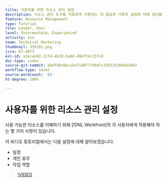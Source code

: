 ```yaml
---
title: 사용자를 위한 리소스 관리 설정
description: 리소스 관리 도구를 적절하게 사용하는 데 필요한 사용자 설정에 대해 알아봅니다.
feature: Resource Management
type: Tutorial
role: Leader, User
level: Intermediate, Experienced
activity: use
team: Technical Marketing
thumbnail: 335161.png
jira: KT-8873
exl-id: a1ecee82-11f4-4b10-ba0d-49eff4c337c0
doc-type: video
source-git-commit: bbdf99c6bc1be714077fd94fc3f8325394de36b3
workflow-type: tm+mt
source-wordcount: '61'
ht-degree: 100%

---
```


# 사용자를 위한 리소스 관리 설정

사용 가능한 리소스를 이해하기 위해 [!DNL Workfront]의 각 사용자에게 적용해야 하는 몇 가지 사항이 있습니다.

이 비디오 튜토리얼에서는 다음 설정에 대해 알아보겠습니다.

* 일정
* 개인 휴무
* 작업 역할

>[!VIDEO](https://video.tv.adobe.com/v/3420170/?quality=12&learn=on&enablevpops=1&captions=kor)
